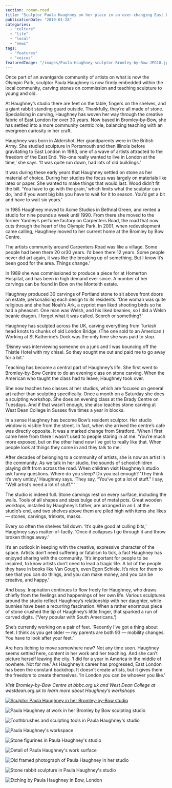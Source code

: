 ```yaml
---
section: roman-road
title: "Sculptor Paula Haughney on her place in an ever-changing East London"
publicationDate: "2019-01-28"
categories: 
  - "culture"
  - "life"
  - "local"
  - "news"
tags: 
  - "features"
  - "voices"
featuredImage: "/images/Paula-Haughney-sculptor-Bromley-by-Bow-JPG18.jpg"
---
```


Once part of an avantgarde community of artists on what is now the Olympic Park, sculptor Paula Haughney is now firmly embedded within the local community, carving stones on commission and teaching sculpture to young and old.

At Haughney’s studio there are feet on the table, fingers on the shelves, and a giant rabbit standing guard outside. Thankfully, they’re all made of stone. Specialising in carving, Haughney has woven her way through the creative fabric of East London for over 30 years. Now based in Bromley-by-Bow, she has settled into a more community centric role, balancing teaching with an evergreen curiosity in her craft.

Haughney was born in Aldershot. Her grandparents were in the British Army. She studied sculpture in Portsmouth and then Illinois before gravitating to East London in 1983, one of a wave of artists attracted to the freedom of the East End. ‘No-one really wanted to live in London at the time,’ she says. ‘It was quite run down, had lots of old buildings.’

It was during these early years that Haughney settled on stone as her material of choice. During her studies the focus was largely on materials like latex or paper. She wanted to make things that would last. Wood didn’t fit the bill. ‘You have to go with the grain,’ which limits what the sculptor can do, ‘and if you want big bits you have to wait for it to season. You’d get a bit and have to wait six years.’

In 1985 Haughney moved to Acme Studios in Bethnal Green, and rented a studio for nine pounds a week until 1990. From there she moved to the former Yardley’s perfume factory on Carpenters Road, the road that now cuts through the heart of the Olympic Park. In 2001, when redevelopment came calling, Haughney moved to her current home at the Bromley by Bow Centre.

The artists community around Carpenters Road was like a village. Some people had been there 20 or30 years. I’d been there 12 years. Some people never did art again, it was like the breaking up of something. But I know it’s been good for the area. Things change.’

In 1989 she was commissioned to produce a piece for at Homerton Hospital, and has been in high demand ever since. A number of her carvings can be found in Bow on the Monteith estate.

Haughney produced 30 carvings of Portland stone to sit above front doors on estate, personalising each design to its residents. ‘One woman was quite religious and she had Noah’s Ark, a cypriot man liked shooting birds so he had a pheasant. One man was Welsh, and his liked beanies, so I did a Welsh beanie dragon. I forget what it was called. Scorch or something?’

Haughney has sculpted across the UK, carving everything from Turkish head knots to chunks of old London Bridge. (The one sold to an American.) Working at St Katherine’s Dock was the only time she was paid to stop.

‘Disney was interviewing someone on a junk and I was bouncing off the Thistle Hotel with my chisel. So they sought me out and paid me to go away for a bit.’

Teaching has become a central part of Haughney’s life. She first went to Bromley-by-Bow Centre to do an evening class on stone carving. When the American who taught the class had to leave, Haughney took over.

She now teaches two classes at her studios, which are focused on general art rather than sculpting specifically. Once a month on a Saturday she does a sculpting workshop. She does an evening class at the Brady Centre on Tuesdays. And if that wasn’t enough, she also teaches stone carving at West Dean College in Sussex five times a year in blocks.

In a sense Haughney has become Bow’s resident sculptor. Her studio window is visible from the street. In fact, when she arrived the centre’s cafe was directly opposite. It was a marked change from Stratford. ‘When I first came here from there I wasn’t used to people staring in at me. ‘You’re much more exposed, but on the other hand now I’ve got to really like that. When people look at things they come in and they talk to me.’

After decades of belonging to a community of artists, she is now an artist in the community. As we talk in her studio, the sounds of schoolchildren playing drift from across the road. When children visit Haughney’s studio ask funny questions. Where do you sleep? Do you eat enough? ‘They think it’s very untidy,’ Haughney says. ‘They say, “You’ve got a lot of stuff.” I say, “Well artist’s need a lot of stuff.” ‘

The studio is indeed full. Stone carvings rest on every surface, including the walls. Tools of all shapes and sizes bulge out of metal pots. Great wooden worktops, installed by Haughney’s father, are arranged in an L at the studio’s end, and two shelves above them are piled high with items she likes — stones, carvings, trinkets, masks.

Every so often the shelves fall down. ‘It’s quite good at culling bits,’ Haughney says matter-of-factly. ‘Once it collapses I go through it and throw broken things away.’

It’s an outlook in keeping with the creative, expressive character of the space. Artists don’t need suffering or fatalism to tick, a fact Haughney has enjoyed sharing with the community. ‘It’s important for people to be inspired, to know artists don’t need to lead a tragic life. A lot of the people they have in books like Van Gough, even Egon Schiele. It’s nice for them to see that you can do things, and you can make money, and you can be creative, and happy.’

And busy. Inspiration continues to flow freely for Haughney, who draws chiefly from the feelings and happenings of her own life. Various sculptures around the studio reflect Haughney’s relationship with her daughter, while bunnies have been a recurring fascination. When a rather enormous piece of stone crushed the tip of Haughney’s little finger, that sparked a run of carved digits. (‘Very popular with South Americans.’)

She’s currently working on a pair of feet. ‘Recently I’ve got a thing about feet. I think as you get older — my parents are both 93 — mobility changes. You have to look after your feet.’

Are hers itching to move somewhere new? Not any time soon. Haughney seems settled here, content in her work and her teaching. And she can’t picture herself leaving the city. ‘I did for a year in America in the middle of nowhere. Not for me.’ As Haughney’s career has progressed, East London has been the constant backdrop. It doesn’t create artists, but it gives them the freedom to create themselves. ‘In London you can be whoever you like.’

_Visit_ _Bromley-by-Bow Centre at bbbc.org.uk_ _and_ _West Dean College at westdean.org.uk_ _to learn more about Haughney’s workshops_

[![Sculptor Paula Haughney in her Bromley-by-Bow studio](/images/Paula-Haughney-sculptor-Bromley-by-Bow-JPG14.jpg)](https://romanroadlondon.com/wp-content/uploads/2019/01/Paula-Haughney-sculptor-Bromley-by-Bow-JPG14.jpg)

![Paula Haughney at work in her Bromley by Bow sculpting studio](/images/Paula-Haughney-sculptor-Bromley-by-Bow-JPG10.jpg)

![Toothbrushes and sculpting tools in Paula Haughney's studio](/images/Paula-Haughney-sculptor-Bromley-by-Bow-JPG12.jpg)

![Paula Haughney's workspace](/images/Paula-Haughney-sculptor-Bromley-by-Bow-JPG09.jpg)

![Stone figurines in Paula Haughney's studio](/images/Paula-Haughney-sculptor-Bromley-by-Bow-JPG03.jpg)

![Detail of Paula Haughney's work surface](/images/Paula-Haughney-sculptor-Bromley-by-Bow-JPG16.jpg)

![Old framed photograph of Paula Haughney in her studio](/images/Paula-Haughney-sculptor-Bromley-by-Bow-JPG11.jpg)

![Stone rabbit sculpture in Paula Haughney's studio](/images/Paula-Haughney-sculptor-Bromley-by-Bow-JPG01.jpg)

![Etching by Paula Haughney in Bow, London](/images/Paula-Haughney-sculptor-Bromley-by-Bow-JPG19.jpg)

